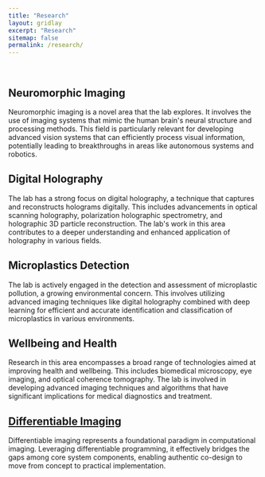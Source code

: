 ```yaml
---
title: "Research"
layout: gridlay
excerpt: "Research"
sitemap: false
permalink: /research/
---
```


<!-- ![]({{ site.url }}{{ site.baseurl }}/assets/images/research/work_summary.png){: style="float:middle; border: 10px; display: block; margin-left: auto; margin-right: auto; width:60%; border-radius: 0;"}  -->


<br>

<!-- Imaging Systems Laboratory at the University of Hong Kong, led by Prof. Edmund Lam, is dedicated to advanced research in computational imaging, combining aspects of electronic engineering, computer vision, and optical engineering. Its primary interests lie in the development of novel algorithms for unconventional imaging systems and leveraging AI in imaging applications.  -->



## Neuromorphic Imaging

Neuromorphic imaging is a novel area that the lab explores. It involves the use of imaging systems that mimic the human brain's neural structure and processing methods. This field is particularly relevant for developing advanced vision systems that can efficiently process visual information, potentially leading to breakthroughs in areas like autonomous systems and robotics.


## Digital Holography

The lab has a strong focus on digital holography, a technique that captures and reconstructs holograms digitally. This includes advancements in optical scanning holography, polarization holographic spectrometry, and holographic 3D particle reconstruction. The lab's work in this area contributes to a deeper understanding and enhanced application of holography in various fields.


## Microplastics Detection

The lab is actively engaged in the detection and assessment of microplastic pollution, a growing environmental concern. This involves utilizing advanced imaging techniques like digital holography combined with deep learning for efficient and accurate identification and classification of microplastics in various environments.


## Wellbeing and Health

Research in this area encompasses a broad range of technologies aimed at improving health and wellbeing. This includes biomedical microscopy, eye imaging, and optical coherence tomography. The lab is involved in developing advanced imaging techniques and algorithms that have significant implications for medical diagnostics and treatment.


## [Differentiable Imaging](https://ni-chen.github.io/Differentiable-Imaging/)

Differentiable imaging represents a foundational paradigm in computational imaging. Leveraging differentiable programming, it effectively bridges the gaps among core system components, enabling authentic co-design to move from concept to practical implementation.



<br>